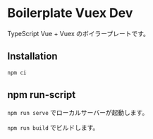 # Boilerplate Vuex Dev

TypeScript Vue + Vuex のボイラープレートです。

## Installation

```bash
npm ci
```

## npm run-script

`npm run serve` でローカルサーバーが起動します。

`npm run build` でビルドします。